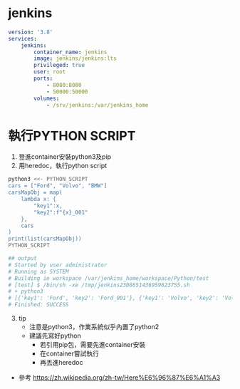 # jenkins

``` yaml
version: '3.8'
services:
	jenkins:
		container_name: jenkins
		image: jenkins/jenkins:lts
		privileged: true
		user: root
		ports:
			- 8080:8080
			- 50000:50000
		volumes:
			- /srv/jenkins:/var/jenkins_home
```

# 執行PYTHON SCRIPT
1. 登進container安裝python3及pip
2. 用heredoc，執行python script
```sh
python3 <<- PYTHON_SCRIPT
cars = ["Ford", "Volvo", "BMW"]
carsMapObj = map(
    lambda x: {
        "key1":x,
        "key2":f"{x}_001"
    }, 
    cars
)
print(list(carsMapObj)) 
PYTHON_SCRIPT

## output
# Started by user administrator
# Running as SYSTEM
# Building in workspace /var/jenkins_home/workspace/Python/test
# [test] $ /bin/sh -xe /tmp/jenkins2308651436959623755.sh
# + python3
# [{'key1': 'Ford', 'key2': 'Ford_001'}, {'key1': 'Volvo', 'key2': 'Volvo_001'}, {'key1': 'BMW', 'key2': 'BMW_001'}]
# Finished: SUCCESS
```
3. tip
	* 注意是python3，作業系統似乎內置了python2
	* 建議先寫好python
    	* 若引用pip包，需要先進container安裝
    	* 在container嘗試執行
    	* 再丟進heredoc
* 參考
	https://zh.wikipedia.org/zh-tw/Here%E6%96%87%E6%A1%A3